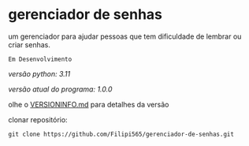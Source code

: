 # gerenciador de senhas
um gerenciador para ajudar pessoas que tem dificuldade de lembrar ou criar senhas.

```Em Desenvolvimento```

*versão python: 3.11*

*versão atual do programa: 1.0.0*

olhe o <a href="VERSIONINFO.md">VERSIONINFO.md</a> para detalhes da versão

clonar repositório:

```
git clone https://github.com/Filipi565/gerenciador-de-senhas.git
``` 